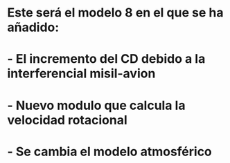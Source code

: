 # Este será el modelo 8 en el que se ha añadido:
# - El incremento del CD debido a la interferencial misil-avion
# - Nuevo modulo que calcula la velocidad rotacional
# - Se cambia el modelo atmosférico
